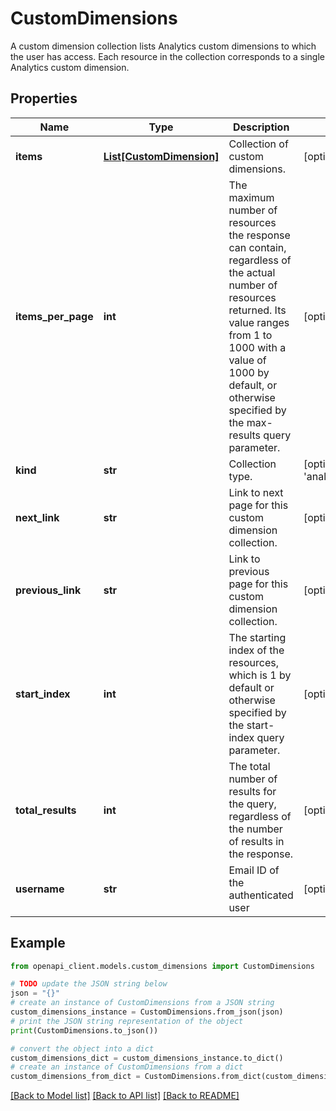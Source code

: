 # CustomDimensions

A custom dimension collection lists Analytics custom dimensions to which the user has access. Each resource in the collection corresponds to a single Analytics custom dimension.

## Properties

Name | Type | Description | Notes
------------ | ------------- | ------------- | -------------
**items** | [**List[CustomDimension]**](CustomDimension.md) | Collection of custom dimensions. | [optional] 
**items_per_page** | **int** | The maximum number of resources the response can contain, regardless of the actual number of resources returned. Its value ranges from 1 to 1000 with a value of 1000 by default, or otherwise specified by the max-results query parameter. | [optional] 
**kind** | **str** | Collection type. | [optional] [default to 'analytics#customDimensions']
**next_link** | **str** | Link to next page for this custom dimension collection. | [optional] 
**previous_link** | **str** | Link to previous page for this custom dimension collection. | [optional] 
**start_index** | **int** | The starting index of the resources, which is 1 by default or otherwise specified by the start-index query parameter. | [optional] 
**total_results** | **int** | The total number of results for the query, regardless of the number of results in the response. | [optional] 
**username** | **str** | Email ID of the authenticated user | [optional] 

## Example

```python
from openapi_client.models.custom_dimensions import CustomDimensions

# TODO update the JSON string below
json = "{}"
# create an instance of CustomDimensions from a JSON string
custom_dimensions_instance = CustomDimensions.from_json(json)
# print the JSON string representation of the object
print(CustomDimensions.to_json())

# convert the object into a dict
custom_dimensions_dict = custom_dimensions_instance.to_dict()
# create an instance of CustomDimensions from a dict
custom_dimensions_from_dict = CustomDimensions.from_dict(custom_dimensions_dict)
```
[[Back to Model list]](../README.md#documentation-for-models) [[Back to API list]](../README.md#documentation-for-api-endpoints) [[Back to README]](../README.md)


